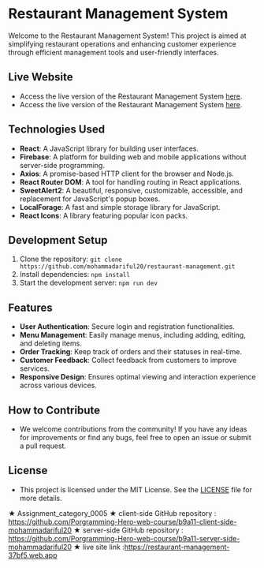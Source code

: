 # Restaurant Management System

Welcome to the Restaurant Management System! This project is aimed at simplifying restaurant operations and enhancing customer experience through efficient management tools and user-friendly interfaces.

## Live Website

- Access the live version of the Restaurant Management System [here](https://restaurant-management-37bf5.web.app).
- Access the live version of the Restaurant Management System [here](https://restaurant-management-2.netlify.app).

## Technologies Used

- **React**: A JavaScript library for building user interfaces.
- **Firebase**: A platform for building web and mobile applications without server-side programming.
- **Axios**: A promise-based HTTP client for the browser and Node.js.
- **React Router DOM**: A tool for handling routing in React applications.
- **SweetAlert2**: A beautiful, responsive, customizable, accessible, and replacement for JavaScript's popup boxes.
- **LocalForage**: A fast and simple storage library for JavaScript.
- **React Icons**: A library featuring popular icon packs.

## Development Setup

1. Clone the repository: `git clone https://github.com/mohammadariful20/restaurant-management.git`
2. Install dependencies: `npm install`
3. Start the development server: `npm run dev`

## Features

- **User Authentication**: Secure login and registration functionalities.
- **Menu Management**: Easily manage menus, including adding, editing, and deleting items.
- **Order Tracking**: Keep track of orders and their statuses in real-time.
- **Customer Feedback**: Collect feedback from customers to improve services.
- **Responsive Design**: Ensures optimal viewing and interaction experience across various devices.

## How to Contribute

- We welcome contributions from the community! If you have any ideas for improvements or find any bugs, feel free to open an issue or submit a pull request.

## License

- This project is licensed under the MIT License. See the [LICENSE](https://github.com/your-username/restaurant-management/blob/main/LICENSE) file for more details.

★ Assignment_category_0005
★ client-side GitHub repository : https://github.com/Porgramming-Hero-web-course/b9a11-client-side-mohammadariful20
★ server-side GitHub repository : https://github.com/Porgramming-Hero-web-course/b9a11-server-side-mohammadariful20
★ live site link :https://restaurant-management-37bf5.web.app
